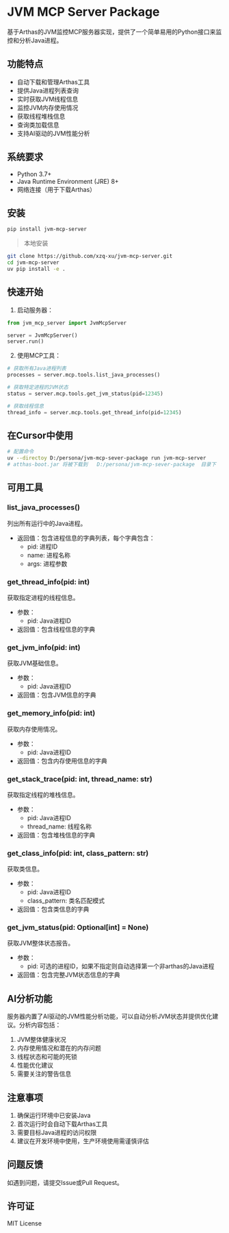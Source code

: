 # JVM MCP Server Package

基于Arthas的JVM监控MCP服务器实现，提供了一个简单易用的Python接口来监控和分析Java进程。

## 功能特点

- 自动下载和管理Arthas工具
- 提供Java进程列表查询
- 实时获取JVM线程信息
- 监控JVM内存使用情况
- 获取线程堆栈信息
- 查询类加载信息
- 支持AI驱动的JVM性能分析

## 系统要求

- Python 3.7+
- Java Runtime Environment (JRE) 8+
- 网络连接（用于下载Arthas）

## 安装

```bash
pip install jvm-mcp-server
```
> 本地安装

```bash
git clone https://github.com/xzq-xu/jvm-mcp-server.git
cd jvm-mcp-server 
uv pip install -e .
```



## 快速开始

1. 启动服务器：

```python
from jvm_mcp_server import JvmMcpServer

server = JvmMcpServer()
server.run()
```

2. 使用MCP工具：

```python
# 获取所有Java进程列表
processes = server.mcp.tools.list_java_processes()

# 获取特定进程的JVM状态
status = server.mcp.tools.get_jvm_status(pid=12345)

# 获取线程信息
thread_info = server.mcp.tools.get_thread_info(pid=12345)
```


## 在Cursor中使用

```bash
# 配置命令
uv --directoy D:/persona/jvm-mcp-sever-package run jvm-mcp-server
# atthas-boot.jar 将被下载到   D:/persona/jvm-mcp-sever-package  目录下

```




## 可用工具

### list_java_processes()
列出所有运行中的Java进程。
- 返回值：包含进程信息的字典列表，每个字典包含：
  - pid: 进程ID
  - name: 进程名称
  - args: 进程参数

### get_thread_info(pid: int)
获取指定进程的线程信息。
- 参数：
  - pid: Java进程ID
- 返回值：包含线程信息的字典

### get_jvm_info(pid: int)
获取JVM基础信息。
- 参数：
  - pid: Java进程ID
- 返回值：包含JVM信息的字典

### get_memory_info(pid: int)
获取内存使用情况。
- 参数：
  - pid: Java进程ID
- 返回值：包含内存使用信息的字典

### get_stack_trace(pid: int, thread_name: str)
获取指定线程的堆栈信息。
- 参数：
  - pid: Java进程ID
  - thread_name: 线程名称
- 返回值：包含堆栈信息的字典

### get_class_info(pid: int, class_pattern: str)
获取类信息。
- 参数：
  - pid: Java进程ID
  - class_pattern: 类名匹配模式
- 返回值：包含类信息的字典

### get_jvm_status(pid: Optional[int] = None)
获取JVM整体状态报告。
- 参数：
  - pid: 可选的进程ID，如果不指定则自动选择第一个非arthas的Java进程
- 返回值：包含完整JVM状态信息的字典

## AI分析功能

服务器内置了AI驱动的JVM性能分析功能，可以自动分析JVM状态并提供优化建议。分析内容包括：

1. JVM整体健康状况
2. 内存使用情况和潜在的内存问题
3. 线程状态和可能的死锁
4. 性能优化建议
5. 需要关注的警告信息

## 注意事项

1. 确保运行环境中已安装Java
2. 首次运行时会自动下载Arthas工具
3. 需要目标Java进程的访问权限
4. 建议在开发环境中使用，生产环境使用需谨慎评估

## 问题反馈

如遇到问题，请提交Issue或Pull Request。

## 许可证

MIT License 